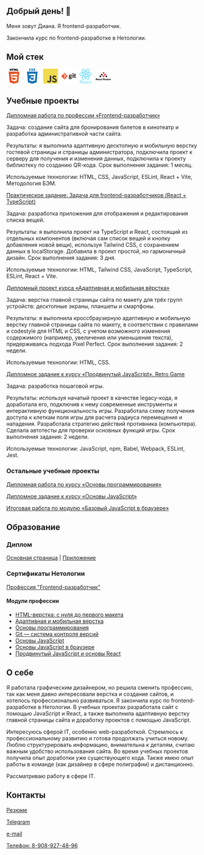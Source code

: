## Добрый день! 👋

Меня зовут Диана. Я frontend-разработчик.

Закончила курс по frontend-разработке в Нетологии.

## Мой стек

<div>
  <img src="https://github.com/devicons/devicon/blob/master/icons/html5/html5-original-wordmark.svg" title="HTML5" alt="HTML5" width="40" height="40"/>&nbsp;
  <img src="https://github.com/devicons/devicon/blob/master/icons/css3/css3-plain-wordmark.svg"  title="CSS3" alt="CSS3" width="40" height="40"/>&nbsp;
  <img src="https://github.com/devicons/devicon/blob/master/icons/javascript/javascript-original.svg" title="JavaScript" alt="JavaScript" width="40" height="40"/>&nbsp;
  <!-- <img src="https://github.com/devicons/devicon/blob/master/icons/nodejs/nodejs-original-wordmark.svg" title="NodeJS" alt="NodeJS" width="40" height="40"/>&nbsp; -->
  <img src="https://github.com/devicons/devicon/blob/master/icons/git/git-original-wordmark.svg" title="Git" alt="Git" width="40" height="40"/>
  <img src="https://github.com/devicons/devicon/blob/master/icons/react/react-original-wordmark.svg" title="React" alt="React" width="40" height="40"/>&nbsp;
  <img src="https://github.com/devicons/devicon/blob/master/icons/reactrouter/reactrouter-original-wordmark.svg" title="ReactRouter" alt="ReactRouter" width="40" height="40"/>&nbsp;
</div>

## Учебные проекты
[Дипломная работа по профессии «Frontend-разработчик»](https://github.com/aelain/shfe-diplom)

Задача: создание сайта для бронирования билетов в кинотеатр и разработка административной части сайта.

Результаты: я выполнила адаптивную десктопную и мобильную верстку гостевой страницы и страницы администратора, подключила проект к серверу для получения и изменения данных, подключила к проекту библиотеку по созданию QR-кода. Срок выполнения задания: 1 месяц.

Используемые технологии: HTML, CSS, JavaScript, ESLint, React + Vite, Методология БЭМ.

[Практическое задание: Задача для frontend-разработчиков (React + TypeScript)](https://github.com/aelain/list-of-things)

Задача: разработка приложения для отображения и редактирования списка вещей.

Результаты: я выполнила проект на TypeScript и React, состоящий из отдельных компонентов (включая сам список вещей и кнопку добавления новой вещи), используя Tailwind CSS, с сохранением данных в localStorage. Добавила в проект простой, но гармоничный дизайн. Срок выполнения задания: 3 дня.

Используемые технологии: HTML, Tailwind CSS, JavaScript, TypeScript, ESLint, React + Vite.

[Дипломный проект курса «Адаптивная и мобильная вёрстка»](https://github.com/aelain/mq-diplom)

Задача: верстка главной страницы сайта по макету для трёх групп устройств: десктопные экраны, планшеты и смартфоны.

Результаты: я выполнила кроссбраузерную адаптивную и мобильную верстку главной страницы сайта по макету, в соответствии с правилами и codestyle для HTML и CSS, с учетом возможного изменения содержимого (например, увеличения или уменьшения текста), придерживаясь подхода Pixel Perfect. Срок выполнения задания: 2 недели.

Используемые технологии: HTML, CSS.

[Дипломное задание к курсу «Продвинутый JavaScript». Retro Game](https://github.com/aelain/js-advanced-diploma)

Задача: разработка пошаговой игры.

Результаты: используя начатый проект в качестве legacy-кода, я доработала его, подключив к нему современные инструменты и интерактивную функциональность игры. Разработала схему получения доступа к клеткам поля игры для расчета радиуса перемещения и нападения. Разработала стратегию действий противника (компьютера). Сделала автотесты для проверки основных функций игры. Срок выполнения задания: 2 недели.

Используемые технологии: JavaScript, npm, Babel, Webpack, ESLint, Jest.

### Остальные учебные проекты

[Дипломная работа по курсу «Основы программирования»](https://github.com/aelain/pb-diplom)

[Дипломное задание к курсу «Основы JavaScript»](https://github.com/aelain/bjs-diplom)

[Итоговая работа по модулю «Базовый JavaScript в браузере»](https://github.com/aelain/bhj-diploma)

## Образование

### Диплом

[Основная страница](diploma/diploma_1.jpg) | 
[Приложение](diploma/diploma_2.jpg)

### Сертификаты Нетологии

[Профессия "Frontend-разработчик"](certificates/certificate_9.png)

#### Модули профессии

- [HTML-верстка: с нуля до первого макета](certificates/certificate_1.png)
- [Адаптивная и мобильная верстка](certificates/certificate_2.png)
- [Основы программирования](certificates/certificate_3.png)
- [Git — система контроля версий](certificates/certificate_4.png)
- [Основы JavaScript](certificates/certificate_5.png)
- [Основы JavaScript в браузере](certificates/certificate_6.png)
- [Продвинутый JavaScript и основы React](certificates/certificate_7.png)

## О себе

Я работала графическим дизайнером, но решила сменить профессию, так как меня давно интересовали верстка и создание сайтов, и хотелось профессионально развиваться.
Я закончила курс по frontend-разработке в Нетологии. В учебных проектах разработала сайт с помощью JavaScript и React, а также выполнила адаптивную верстку главной страницы сайта и доработку проектов с помощью JavaScript.

Интересуюсь сферой IT, особенно web-разработкой. Стремлюсь к профессиональному развитию и готова продолжать учиться новому. Люблю структурировать информацию, внимательна к деталям, считаю важным удобство использования сайта. Во время учебных проектов получила опыт доработки уже существующего кода. Также имею опыт работы в команде (как дизайнер в сфере полиграфии) и дистанционно.

Рассматриваю работу в сфере IT.


## Контакты

[Резюме](https://docs.google.com/document/d/1ZK4xXRSxHbJtsytUz5Wjq4jv8BIjTRlq/edit)

[Telegram](https://t.me/dianaavedisyan)

[e-mail](mailto:diana-avedisyan@mail.ru)

[Телефон: 8-908-927-48-96](tel:+79089274896)
